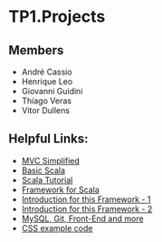 # TP1.Projects

## Members
- André Cassio
- Henrique Leo
- Giovanni Guidini
- Thiago Veras
- Vitor Dullens

## Helpful Links:
- [MVC Simplified](https://tableless.com.br/mvc-afinal-e-o-que/)
- [Basic Scala](https://www.youtube.com/watch?v=DzFt0YkZo8M)
- [Scala Tutorial](https://www.scala-exercises.org/scala_tutorial/terms_and_types)
- [Framework for Scala](https://www.playframework.com/)
- [Introduction for this Framework - 1](https://www.youtube.com/watch?v=eNCerkVyQdc)
- [Introduction for this Framework - 2](https://www.youtube.com/watch?v=kXImTUlHwAo)
- [MySQL, Git, Front-End and more](https://thenewboston.com/videos.php)
- [CSS example code](https://codepen.io/origamid/pen/gxZwwK/)
